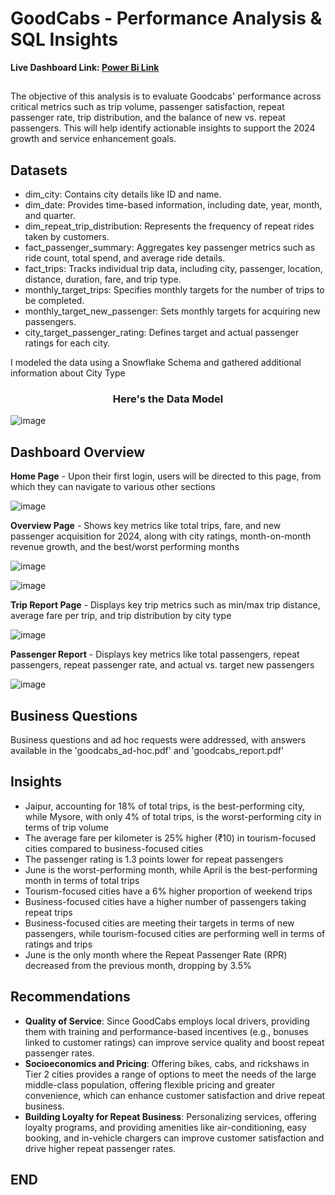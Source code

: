 # GoodCabs - Performance Analysis & SQL Insights

<b>Live Dashboard Link: [Power Bi Link](https://app.powerbi.com/view?r=eyJrIjoiNjgwY2RkZGQtOGY4Ni00MDZkLTgzMzctNWQ2ZmEyNDM4MmZkIiwidCI6ImRmODY3OWNkLWE4MGUtNDVkOC05OWFjLWM4M2VkN2ZmOTVhMCJ9&pageName=ReportSection152489641e004e0b39e5)</b>

##
The objective of this analysis is to evaluate Goodcabs' performance across critical metrics such as trip volume, passenger satisfaction, repeat passenger rate, trip distribution, and the balance of new vs. repeat passengers. This will help identify actionable insights to support the 2024 growth and service enhancement goals. 

## Datasets

- dim_city: Contains city details like ID and name.
- dim_date: Provides time-based information, including date, year, month, and quarter.
- dim_repeat_trip_distribution: Represents the frequency of repeat rides taken by customers.
- fact_passenger_summary: Aggregates key passenger metrics such as ride count, total spend, and average ride details.
- fact_trips: Tracks individual trip data, including city, passenger, location, distance, duration, fare, and trip type.
- monthly_target_trips: Specifies monthly targets for the number of trips to be completed.
- monthly_target_new_passenger: Sets monthly targets for acquiring new passengers.
- city_target_passenger_rating: Defines target and actual passenger ratings for each city.

I modeled the data using a Snowflake Schema and gathered additional information about City Type

<center>
  <h3>Here's the Data Model</h3>
</center>


![image](https://github.com/user-attachments/assets/3c42afae-086c-48fe-88d4-b17a3ac8f8ba)


## Dashboard Overview
<b>Home Page</b> - Upon their first login, users will be directed to this page, from which they can navigate to various other sections


![image](https://github.com/user-attachments/assets/b080dd27-478d-4577-b009-da9c79cdc0a4)


<b>Overview Page</b> - Shows key metrics like total trips, fare, and new passenger acquisition for 2024, along with city ratings, month-on-month revenue growth, and the best/worst performing months

![image](https://github.com/user-attachments/assets/92f9ae79-eb71-45e8-a45a-362be4384830)

![image](https://github.com/user-attachments/assets/345b5ef3-1792-4902-b60c-7e0b4447b76c)

<b>Trip Report Page</b> - Displays key trip metrics such as min/max trip distance, average fare per trip, and trip distribution by city type

![image](https://github.com/user-attachments/assets/8baa1159-7459-43b3-bc31-5381c375d8d6)

<b>Passenger Report</b> - Displays key metrics like total passengers, repeat passengers, repeat passenger rate, and actual vs. target new passengers

![image](https://github.com/user-attachments/assets/8033adb3-b3d0-4b52-872d-b54f6c18cb30)


## Business Questions
Business questions and ad hoc requests were addressed, with answers available in the 'goodcabs_ad-hoc.pdf' and 'goodcabs_report.pdf'

## Insights

- Jaipur, accounting for 18% of total trips, is the best-performing city, while Mysore, with only 4% of total trips, is the worst-performing city in terms of trip volume
- The average fare per kilometer is 25% higher (₹10) in tourism-focused cities compared to business-focused cities
- The passenger rating is 1.3 points lower for repeat passengers
- June is the worst-performing month, while April is the best-performing month in terms of total trips
- Tourism-focused cities have a 6% higher proportion of weekend trips
- Business-focused cities have a higher number of passengers taking repeat trips
- Business-focused cities are meeting their targets in terms of new passengers, while tourism-focused cities are performing well in terms of ratings and trips
- June is the only month where the Repeat Passenger Rate (RPR) decreased from the previous month, dropping by 3.5%

## Recommendations

- <b>Quality of Service</b>: Since GoodCabs employs local drivers, providing them with training and performance-based incentives (e.g., bonuses linked to customer ratings) can improve service quality and boost repeat passenger rates.
- <b>Socioeconomics and Pricing</b>: Offering bikes, cabs, and rickshaws in Tier 2 cities provides a range of options to meet the needs of the large middle-class population, offering flexible pricing and greater convenience, which can enhance customer satisfaction and drive repeat business.
- <b>Building Loyalty for Repeat Business</b>: Personalizing services, offering loyalty programs, and providing amenities like air-conditioning, easy booking, and in-vehicle chargers can improve customer satisfaction and drive higher repeat passenger rates.


## END






